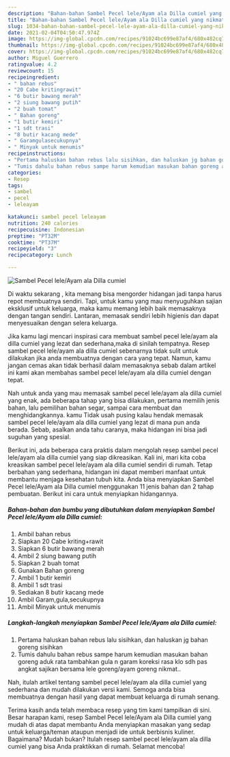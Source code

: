 ```yaml
---
description: "Bahan-bahan Sambel Pecel lele/Ayam ala Dilla cumiel yang nikmat Untuk Jualan"
title: "Bahan-bahan Sambel Pecel lele/Ayam ala Dilla cumiel yang nikmat Untuk Jualan"
slug: 1034-bahan-bahan-sambel-pecel-lele-ayam-ala-dilla-cumiel-yang-nikmat-untuk-jualan
date: 2021-02-04T04:50:47.974Z
image: https://img-global.cpcdn.com/recipes/91024bc699e87af4/680x482cq70/sambel-pecel-leleayam-ala-dilla-cumiel-foto-resep-utama.jpg
thumbnail: https://img-global.cpcdn.com/recipes/91024bc699e87af4/680x482cq70/sambel-pecel-leleayam-ala-dilla-cumiel-foto-resep-utama.jpg
cover: https://img-global.cpcdn.com/recipes/91024bc699e87af4/680x482cq70/sambel-pecel-leleayam-ala-dilla-cumiel-foto-resep-utama.jpg
author: Miguel Guerrero
ratingvalue: 4.2
reviewcount: 15
recipeingredient:
- " bahan rebus"
- "20 Cabe kritingrawit"
- "6 butir bawang merah"
- "2 siung bawang putih"
- "2 buah tomat"
- " Bahan goreng"
- "1 butir kemiri"
- "1 sdt trasi"
- "8 butir kacang mede"
- " Garamgulasecukupnya"
- " Minyak untuk menumis"
recipeinstructions:
- "Pertama haluskan bahan rebus lalu sisihkan, dan haluskan jg bahan goreng sisihkan"
- "Tumis dahulu bahan rebus sampe harum kemudian masukan bahan goreng aduk rata tambahkan gula n garam koreksi rasa klo sdh pas angkat sajikan bersama lele goreng/ayam goreng nikmat.."
categories:
- Resep
tags:
- sambel
- pecel
- leleayam

katakunci: sambel pecel leleayam 
nutrition: 240 calories
recipecuisine: Indonesian
preptime: "PT32M"
cooktime: "PT37M"
recipeyield: "3"
recipecategory: Lunch

---
```



![Sambel Pecel lele/Ayam ala Dilla cumiel](https://img-global.cpcdn.com/recipes/91024bc699e87af4/680x482cq70/sambel-pecel-leleayam-ala-dilla-cumiel-foto-resep-utama.jpg)

Di waktu  sekarang , kita memang bisa mengorder hidangan jadi tanpa harus repot membuatnya sendiri. Tapi, untuk kamu yang mau menyuguhkan sajian eksklusif untuk keluarga, maka kamu memang lebih baik memasaknya dengan tangan sendiri. Lantaran, memasak sendiri lebih higienis dan dapat menyesuaikan dengan selera keluarga.

Jika kamu lagi mencari inspirasi cara membuat sambel pecel lele/ayam ala dilla cumiel yang lezat dan sederhana,maka di sinilah tempatnya. Resep sambel pecel lele/ayam ala dilla cumiel  sebenarnya tidak sulit untuk dilakukan jika anda membuatnya dengan cara yang tepat. Namun, kamu jangan cemas akan tidak berhasil dalam memasaknya 
sebab dalam artikel ini kami akan membahas sambel pecel lele/ayam ala dilla cumiel dengan tepat.  



Nah untuk anda yang mau memasak sambel pecel lele/ayam ala dilla cumiel yang enak, ada beberapa tahap yang bisa dilakukan, pertama memilih jenis bahan, lalu pemilihan bahan segar, sampai cara membuat dan menghidangkannya. kamu Tidak usah pusing kalau hendak memasak sambel pecel lele/ayam ala dilla cumiel yang lezat di mana pun anda berada. Sebab, asalkan anda  tahu caranya, maka hidangan ini bisa jadi suguhan yang spesial.

Berikut ini, ada beberapa cara praktis  dalam mengolah resep sambel pecel lele/ayam ala dilla cumiel yang siap dikreasikan. Kali ini, mari kita coba kreasikan sambel pecel lele/ayam ala dilla cumiel sendiri di rumah. Tetap berbahan yang sederhana, hidangan ini dapat memberi manfaat untuk membantu menjaga kesehatan tubuh kita. Anda bisa menyiapkan Sambel Pecel lele/Ayam ala Dilla cumiel menggunakan 11 jenis bahan dan 2 tahap pembuatan. Berikut ini cara untuk menyiapkan hidangannya.

<!--inarticleads1-->

##### Bahan-bahan dan bumbu yang dibutuhkan dalam menyiapkan Sambel Pecel lele/Ayam ala Dilla cumiel:

1. Ambil  bahan rebus
1. Siapkan 20 Cabe kriting+rawit
1. Siapkan 6 butir bawang merah
1. Ambil 2 siung bawang putih
1. Siapkan 2 buah tomat
1. Gunakan  Bahan goreng
1. Ambil 1 butir kemiri
1. Ambil 1 sdt trasi
1. Sediakan 8 butir kacang mede
1. Ambil  Garam,gula,secukupnya
1. Ambil  Minyak untuk menumis




<!--inarticleads2-->

##### Langkah-langkah menyiapkan Sambel Pecel lele/Ayam ala Dilla cumiel:

1. Pertama haluskan bahan rebus lalu sisihkan, dan haluskan jg bahan goreng sisihkan
1. Tumis dahulu bahan rebus sampe harum kemudian masukan bahan goreng aduk rata tambahkan gula n garam koreksi rasa klo sdh pas angkat sajikan bersama lele goreng/ayam goreng nikmat..




Nah, itulah artikel tentang  sambel pecel lele/ayam ala dilla cumiel  yang sederhana dan mudah dilakukan versi kami. Semoga anda bisa membuatnya dengan hasil yang dapat membuat keluarga di rumah senang. 

Terima kasih anda telah membaca resep yang tim kami tampilkan di sini. Besar harapan kami, resep  Sambel Pecel lele/Ayam ala Dilla cumiel yang mudah di atas dapat membantu Anda menyiapkan masakan yang sedap untuk keluarga/teman ataupun menjadi ide untuk berbisnis kuliner. Bagaimana? Mudah bukan? Itulah resep sambel pecel lele/ayam ala dilla cumiel yang bisa Anda praktikkan di rumah. Selamat mencoba!

